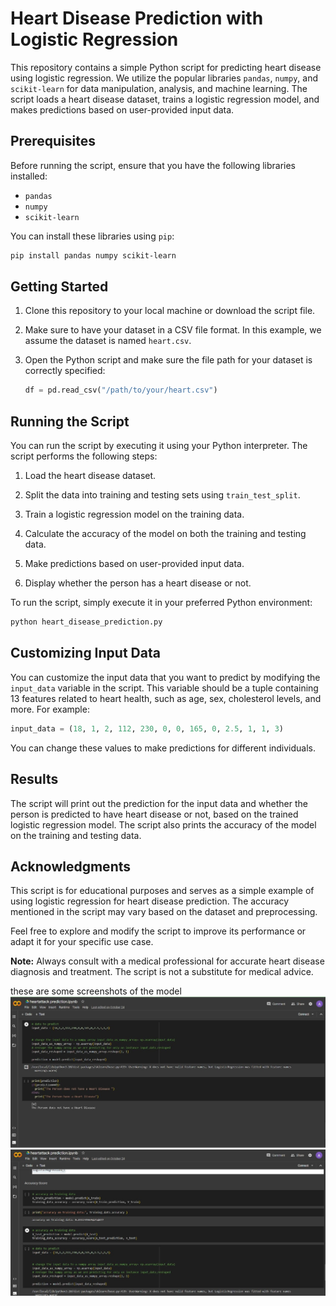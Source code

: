 # Heart Disease Prediction with Logistic Regression

This repository contains a simple Python script for predicting heart disease using logistic regression. We utilize the popular libraries `pandas`, `numpy`, and `scikit-learn` for data manipulation, analysis, and machine learning. The script loads a heart disease dataset, trains a logistic regression model, and makes predictions based on user-provided input data.

## Prerequisites

Before running the script, ensure that you have the following libraries installed:

- `pandas`
- `numpy`
- `scikit-learn`

You can install these libraries using `pip`:

```bash
pip install pandas numpy scikit-learn
```

## Getting Started

1. Clone this repository to your local machine or download the script file.

2. Make sure to have your dataset in a CSV file format. In this example, we assume the dataset is named `heart.csv`.

3. Open the Python script and make sure the file path for your dataset is correctly specified:

   ```python
   df = pd.read_csv("/path/to/your/heart.csv")
   ```

## Running the Script

You can run the script by executing it using your Python interpreter. The script performs the following steps:

1. Load the heart disease dataset.

2. Split the data into training and testing sets using `train_test_split`.

3. Train a logistic regression model on the training data.

4. Calculate the accuracy of the model on both the training and testing data.

5. Make predictions based on user-provided input data.

6. Display whether the person has a heart disease or not.

To run the script, simply execute it in your preferred Python environment:

```bash
python heart_disease_prediction.py
```

## Customizing Input Data

You can customize the input data that you want to predict by modifying the `input_data` variable in the script. This variable should be a tuple containing 13 features related to heart health, such as age, sex, cholesterol levels, and more. For example:

```python
input_data = (18, 1, 2, 112, 230, 0, 0, 165, 0, 2.5, 1, 1, 3)
```

You can change these values to make predictions for different individuals.

## Results

The script will print out the prediction for the input data and whether the person is predicted to have heart disease or not, based on the trained logistic regression model. The script also prints the accuracy of the model on the training and testing data.

## Acknowledgments

This script is for educational purposes and serves as a simple example of using logistic regression for heart disease prediction. The accuracy mentioned in the script may vary based on the dataset and preprocessing.

Feel free to explore and modify the script to improve its performance or adapt it for your specific use case.

**Note:** Always consult with a medical professional for accurate heart disease diagnosis and treatment. The script is not a substitute for medical advice.

  these are some screenshots of the model
  ![Alt Text](https://github.com/Aditya9598/Heart-attack-prediction-model-using-linear-regression/blob/main/img2.jpg)
  ![Alt Text](https://github.com/Aditya9598/Heart-attack-prediction-model-using-linear-regression/blob/main/img1.jpg)

  
